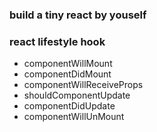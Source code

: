 
### build a tiny react by youself
### react lifestyle hook
- componentWillMount
- componentDidMount
- componentWillReceiveProps
- shouldComponentUpdate
- componentDidUpdate
- componentWillUnMount